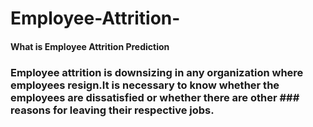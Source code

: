# Employee-Attrition-
#### What is Employee Attrition Prediction
### Employee attrition is downsizing in any organization where employees resign.It is necessary to know whether the employees are dissatisfied or whether there are other ### reasons for leaving their respective jobs.
